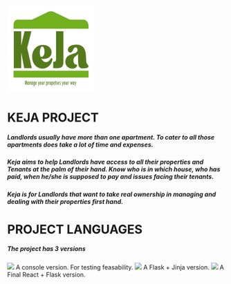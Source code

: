 <img width="200" height="200" alt="keja logo" src="./assets/KejaV2.png">

# KEJA PROJECT

##### Landlords usually have more than one apartment. To cater to all those apartments does take a lot of time and expenses. 

##### Keja aims to help Landlords have access to all their properties and Tenants at the palm of their hand. Know who is in which house, who has paid, when he/she is supposed to pay and issues facing their tenants. 

##### Keja is for Landlords that want to take real ownership in managing and dealing with their properties first hand.

# PROJECT LANGUAGES
##### The project has 3 versions
<img src="console_logo.png"> A console version. For testing feasability.
<img src="flask_logo.png"> A Flask + Jinja version.
<img src="react_logo.png"> A Final React + Flask version.
